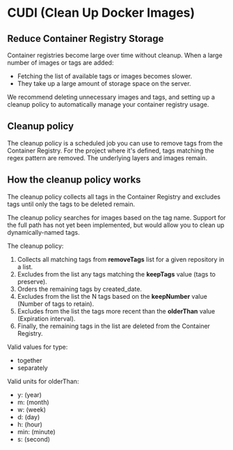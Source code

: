 # CUDI (Clean Up Docker Images)

## Reduce Container Registry Storage

Container registries become large over time without cleanup. When a large number of images or tags are added:

* Fetching the list of available tags or images becomes slower.
* They take up a large amount of storage space on the server.

We recommend deleting unnecessary images and tags, and setting up a cleanup policy
to automatically manage your container registry usage.

## Cleanup policy

The cleanup policy is a scheduled job you can use to remove tags from the Container Registry.
For the project where it's defined, tags matching the regex pattern are removed.
The underlying layers and images remain.

## How the cleanup policy works
The cleanup policy collects all tags in the Container Registry and excludes tags
until only the tags to be deleted remain.

The cleanup policy searches for images based on the tag name. Support for the full path has not yet been implemented, but would allow you to clean up dynamically-named tags.

The cleanup policy:

1. Collects all matching tags from **removeTags** list for a given repository in a list.
2. Excludes from the list any tags matching the **keepTags** value (tags to preserve).
3. Orders the remaining tags by created_date.
4. Excludes from the list the N tags based on the **keepNumber** value (Number of tags to retain).
5. Excludes from the list the tags more recent than the **olderThan** value (Expiration interval).
6. Finally, the remaining tags in the list are deleted from the Container Registry.

Valid values for type:

* together
* separately

Valid units for olderThan:

* y: (year)
* m: (month)
* w: (week)
* d: (day)
* h: (hour)
* min: (minute)
* s: (second)